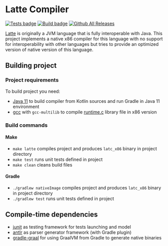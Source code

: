 # Latte Compiler
[![Tests badge](https://img.shields.io/github/workflow/status/avan1235/latte-compiler/Test?label=Tests)](https://github.com/avan1235/latte-compiler/actions/workflows/test.yaml)
[![Build badge](https://img.shields.io/github/workflow/status/avan1235/latte-compiler/Build%20Native?label=Build)](https://github.com/avan1235/latte-compiler/actions/workflows/build-native.yaml)
[![Github All Releases](https://img.shields.io/github/downloads/avan1235/latte-compiler/total.svg?label=Downloads)](https://github.com/avan1235/latte-compiler/releases/latest)

[Latte](https://latte-lang.org/) is originally a JVM language that is fully interoperable with Java.
This project implements a native x86 compiler for this language with no support for interoperability with other
languages but tries to provide an optimized version of native version of this language.

## Building project

### Project requirements

To build project you need:

- [Java 11](https://adoptopenjdk.net/) to build compiler from Kotlin sources and run Gradle in Java 11 environment
- [gcc](https://gcc.gnu.org/)  with `gcc-multilib` to compile [runtime.c](./lib/runtime.c) library file in x86 version

### Build commands

#### Make

- `make latte` compiles project and produces `latc_x86` binary in project directory
- `make test` runs unit tests defined in project
- `make clean` cleans build files

#### Gradle

- `./gradlew nativeImage` compiles project and produces `latc_x86` binary in project directory
- `./gradlew test` runs unit tests defined in project

## Compile-time dependencies

- [junit](https://junit.org/junit5/) as testing framework for tests launching and model
- [antlr](https://www.antlr.org/) as parser generator framework (with Gradle plugin)
- [gradle-graal](https://github.com/palantir/gradle-graal) for using GraalVM from Gradle to generate native binaries

